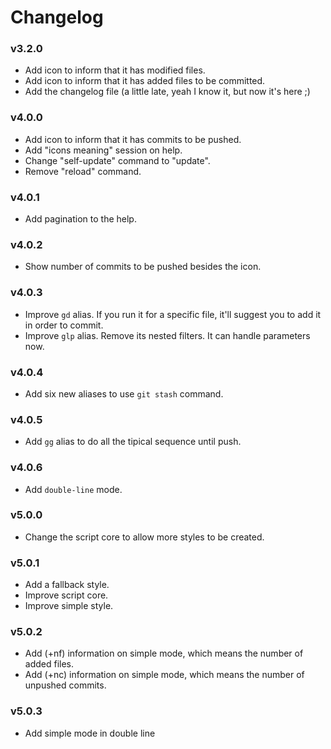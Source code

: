 # Changelog

### v3.2.0

- Add icon to inform that it has modified files.
- Add icon to inform that it has added files to be committed.
- Add the changelog file (a little late, yeah I know it, but now it's here ;)

### v4.0.0

- Add icon to inform that it has commits to be pushed.
- Add "icons meaning" session on help.
- Change "self-update" command to "update".
- Remove "reload" command.

### v4.0.1

- Add pagination to the help.

### v4.0.2

- Show number of commits to be pushed besides the icon.

### v4.0.3

- Improve `gd` alias. If you run it for a specific file, it'll suggest you to add it in order to commit.
- Improve `glp` alias. Remove its nested filters. It can handle parameters now.

### v4.0.4

- Add six new aliases to use `git stash` command.

### v4.0.5

- Add `gg` alias to do all the tipical sequence until push.

### v4.0.6

- Add `double-line` mode.

### v5.0.0

- Change the script core to allow more styles to be created.

### v5.0.1

- Add a fallback style.
- Improve script core.
- Improve simple style.

### v5.0.2

- Add (+nf) information on simple mode, which means the number of added files.
- Add (+nc) information on simple mode, which means the number of unpushed commits.

### v5.0.3

- Add simple mode in double line

